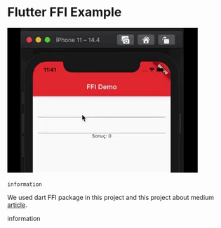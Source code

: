 # Flutter FFI Example

![](screen_record.gif)

``information``

  We used dart FFI package in this project and this project about medium <a href="">article</a>.


information


